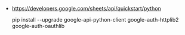 
- https://developers.google.com/sheets/api/quickstart/python

  pip install --upgrade google-api-python-client google-auth-httplib2 google-auth-oauthlib

  